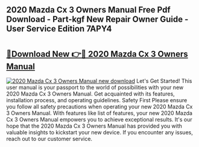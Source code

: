 ## 2020 Mazda Cx 3 Owners Manual Free Pdf Download - Part-kgf New Repair Owner Guide - User Service Edition 7APY4

# <h2><a href="http://bc40815.oget.top/?id=2020+Mazda+Cx+3+Owners+Manual">🔗Download New 👉🔴 2020 Mazda Cx 3 Owners Manual</a></h2>

[![2020 Mazda Cx 3 Owners Manual new download](https://i.imgur.com/5g1atiW.png)](http://bc40815.oget.top/?id=2020+Mazda+Cx+3+Owners+Manual)
Let's Get Started! This user manual is your passport to the world of possibilities with your new 2020 Mazda Cx 3 Owners Manual. Get acquainted with its features, installation process, and operating guidelines. Safety First Please ensure you follow all safety precautions when operating your new 2020 Mazda Cx 3 Owners Manual. With features like list of features, your new 2020 Mazda Cx 3 Owners Manual empowers you to achieve exceptional results. It's our hope that the 2020 Mazda Cx 3 Owners Manual has provided you with valuable insights to kickstart your new device. If you encounter any issues, reach out to our customer service.
